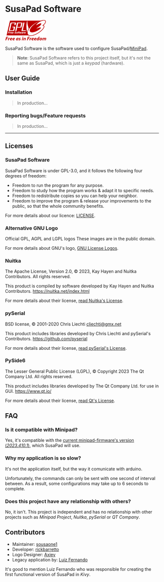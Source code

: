 

# SusaPad Software

![gpl-3.0](./susapad/media/gplv3-with-text-136x68.png)

SusaPad Software is the software used to configure SusaPad/[MiniPad][minipad].

> **Note**: SusaPad Software refers to this project itself,
> but it's not the same as SusaPad, which is just a *keypad* (hardware).

[minipad]: https://github.com/minipadKB

## User Guide

### Installation

> In production...

### Reporting bugs/Feature requests

> In production...

---


## Licenses

### SusaPad Software

SusaPad Software is under GPL-3.0, and it follows the following
four degrees of freedom:

- Freedom to run the program for any purpose.
- Freedom to study how the program works & adapt it to specific needs.
- Freedom to redistribute copies so you can help your neighbor.
- Freedom to improve the program & release your improvements to the public,
    so that the whole community benefits.

For more details about our licence: [LICENSE](./LICENSE).

### Alternative GNU Logo

Official GPL, AGPL and LGPL logos
These images are in the public domain.

For more details about GNU's logo, [GNU License Logos][gnu-logos].

### Nuitka

The Apache License, Version 2.0,
© 2023, Kay Hayen and Nuitka Contributors. All rights reserved.

This product is compiled by software developed
by Kay Hayen and Nuitka Contributors.
https://nuitka.net/index.html

For more details about their license, [read Nuitka's License][nuitka-license].

### pySerial

BSD license,
© 2001-2020 Chris Liechti <cliechti@gmx.net>

This product includes libraries developed
by Chris Liechti and pySerial's Contributors.
https://github.com/pyserial

For more details about their license, [read pySerial's License][pyserial-license].

### PySide6

The Lesser General Public License (LGPL),
© Copyright 2023 The Qt Company Ltd. All rights reserved.

This product includes libraries developed by The Qt Company Ltd.
for use in GUI.
https://www.qt.io/

For more details about their license, [read Qt's License][qt-license].

[gnu-logos]: https://www.gnu.org/graphics/license-logos.html
[nuitka-license]: https://www.apache.org/licenses/LICENSE-2.0
[pyserial-license]: https://github.com/pyserial/pyserial/blob/master/LICENSE.txt
[qt-license]: https://www.qt.io/licensing/


## FAQ

### Is it compatible with Minipad?

Yes, it's compatible with the [current minipad-firmware's
version (*2023.410.1*)][minipad-release],
which SusaPad will use.


### Why my application is so slow?

It's not the application itself,
but the way it comunicate with arduino.

Unfortunately, the commands can only be sent with
one second of interval between.
As a result, some configurations may take up to 6 seconds to complete.


### Does this project have any relationship with others?

No, it isn't. This project is independent
and has no relationship with other projects
such as *Minipad Project*, *Nuitka*, *pySerial* or *QT Company*.


[minipad-release]: https://github.com/minipadKB/minipad-firmware/releases/tag/2023.410.1


## Contributors

- Maintainer: [sousaone1][sousa]
- Developer: [rickbarretto][rick]
- Logo Designer: [Axiey][logo]
- Legacy application by: [Luiz Fernando][batatinho]

It's good to mention Luiz Fernando who was responsible for creating
the first functional version of SusaPad in *Kivy*.


[sousa]: https://github.com/sousaone1
[rick]: https://github.com/RickBarretto
[logo]: https://osu.ppy.sh/users/11711340
[batatinho]: https://github.com/batatinhoProGamer
